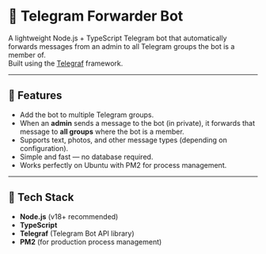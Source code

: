 # 📢 Telegram Forwarder Bot

A lightweight Node.js + TypeScript Telegram bot that automatically forwards messages from an admin to all Telegram groups the bot is a member of.  
Built using the [Telegraf](https://github.com/telegraf/telegraf) framework.

---

## 🚀 Features

- Add the bot to multiple Telegram groups.
- When an **admin** sends a message to the bot (in private), it forwards that message to **all groups** where the bot is a member.
- Supports text, photos, and other message types (depending on configuration).
- Simple and fast — no database required.
- Works perfectly on Ubuntu with PM2 for process management.

---

## 🧩 Tech Stack

- **Node.js** (v18+ recommended)
- **TypeScript**
- **Telegraf** (Telegram Bot API library)
- **PM2** (for production process management)
